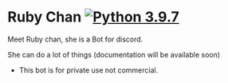 # Ruby Chan [![Python 3.9.7](https://img.shields.io/badge/python-3.9.0+-blue.svg)](https://www.python.org/downloads/release/python-397/)

Meet Ruby chan, she is a Bot for discord.

She can do a lot of things (documentation will be available soon)

- This bot is for private use not commercial.
